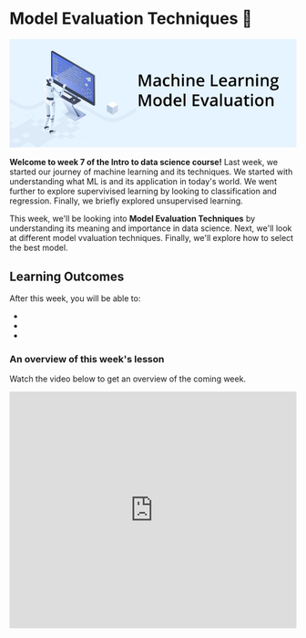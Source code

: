 # Model Evaluation Techniques 📶

![model-evaluation.jpeg](./model-evaluation/model-evaluation/model-evaluation.jpeg)

**Welcome to week 7 of the Intro to data science course!** Last week, we started our journey of machine learning and its techniques. We started with understanding what ML is and its application in today's world. We went further to explore supervivised learning by looking to classification and regression. Finally, we briefly explored unsupervised learning.

This week, we'll be looking into **Model Evaluation Techniques** by understanding its meaning and importance in data science. Next, we'll look at different model vvaluation techniques. Finally, we'll explore how to select the best model.


## Learning Outcomes

After this week, you will be able to:

- 
- 
- 



### An overview of this week's lesson

<aside>

Watch the video below to get an overview of the coming week.

</aside>
<div style="position: relative; padding-bottom: 56.25%; height: 0;"><iframe width="100%" height="415" src="https://www.youtube.com/embed/1GhghjgJTuanORg0" title="Linking your CSS" frameborder="0" allow="accelerometer; autoplay; clipboard-write; encrypted-media; gyroscope; picture-in-picture" allowfullscreen></iframe></div>



